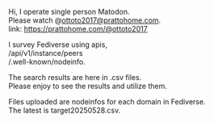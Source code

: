 Hi, I operate single person Matodon.\
Please watch @ottoto2017@prattohome.com.\
link: https://prattohome.com/@ottoto2017

I survey Fediverse using apis,\
/api/v1/instance/peers\
/.well-known/nodeinfo.

The search results are here in .csv files.\
Please enjoy to see the results and utilize them.

Files uploaded are nodeinfos for each domain in Fediverse.\
The latest is target20250528.csv.

